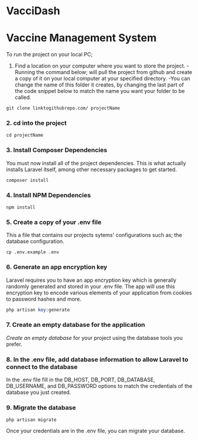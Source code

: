 # VacciDash
# Vaccine Management System

To run the project on your local PC;
1. Find a location on your computer where you want to store the project.
-Running the command below; will pull the project from github and create a copy of it on your local computer at your specified directory.
-You can change the name of this folder it creates, by changing the last part of the code snippet below to match the name you want your folder to be called.

```
git clone linktogithubrepo.com/ projectName
```

### 2. cd into the project
```
cd projectName
```

### 3. Install Composer Dependencies
You must now install all of the project dependencies. This is what actually installs Laravel itself, among other necessary packages to get started.
```
composer install
```

### 4. Install NPM Dependencies
```
npm install
```

### 5. Create a copy of your .env file
This a file that contains our projects sytems' configurations such as; the database configuration.
```
cp .env.example .env
```

### 6. Generate an app encryption key
Laravel requires you to have an app encryption key which is generally randomly generated and stored in your .env file. 
The app will use this encryption key to encode various elements of your application from cookies to password hashes and more.
```php
php artisan key:generate
```

### 7. Create an empty database for the application
*Create an empty database* for your project using the database tools you prefer.

### 8. In the .env file, add database information to allow Laravel to connect to the database
In the .env file fill in the DB_HOST, DB_PORT, DB_DATABASE, DB_USERNAME, and DB_PASSWORD options to match the credentials of the database you just created. 

### 9. Migrate the database
```
php artisan migrate
```
Once your credentials are in the .env file, you can migrate your database.

